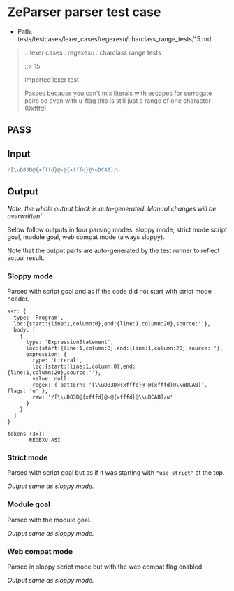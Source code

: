 # ZeParser parser test case

- Path: tests/testcases/lexer_cases/regexesu/charclass_range_tests/15.md

> :: lexer cases : regexesu : charclass range tests
>
> ::> 15
>
> Imported lexer test
>
> Passes because you can't mix literals with escapes for surrogate pairs so even with u-flag this is still just a range of one character (0xfffd).

## PASS

## Input

`````js
/[\uD83D@{xfffd}@-@{xfffd}@\uDCAB]/u
`````

## Output

_Note: the whole output block is auto-generated. Manual changes will be overwritten!_

Below follow outputs in four parsing modes: sloppy mode, strict mode script goal, module goal, web compat mode (always sloppy).

Note that the output parts are auto-generated by the test runner to reflect actual result.

### Sloppy mode

Parsed with script goal and as if the code did not start with strict mode header.

`````
ast: {
  type: 'Program',
  loc:{start:{line:1,column:0},end:{line:1,column:20},source:''},
  body: [
    {
      type: 'ExpressionStatement',
      loc:{start:{line:1,column:0},end:{line:1,column:20},source:''},
      expression: {
        type: 'Literal',
        loc:{start:{line:1,column:0},end:{line:1,column:20},source:''},
        value: null,
        regex: { pattern: '[\\uD83D@{xfffd}@-@{xfffd}@\\uDCAB]', flags: 'u' },
        raw: '/[\\uD83D@{xfffd}@-@{xfffd}@\\uDCAB]/u'
      }
    }
  ]
}

tokens (3x):
       REGEXU ASI
`````

### Strict mode

Parsed with script goal but as if it was starting with `"use strict"` at the top.

_Output same as sloppy mode._

### Module goal

Parsed with the module goal.

_Output same as sloppy mode._

### Web compat mode

Parsed in sloppy script mode but with the web compat flag enabled.

_Output same as sloppy mode._
